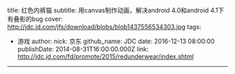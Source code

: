 title: 红色内裤猫
subtitle: 用canvas制作动画，解决android 4.0和android 4.1下有叠影的bug
cover: http://jdc.jd.com/jfs/download/blobs/blob1437556534303.jpg
tags:
  - 游戏
author:
  nick: 京东
  github_name: JDC
date: 2016-12-13 08:00:00
publishDate: 2014-08-31T16:00:00.000Z
link: http://jdc.jd.com/fd/promote/2015/redunderwear/index.shtml

---